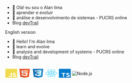 - 👋 Olá! eu sou o Alan lima
- 👀 aprender e evoluir
- 🌱 análise e desenvolvimento de sistemas - PUCRS online
- Blog [devTrail](https://devtrail.com.br/)

 English version
 
- 👋 Hello! I'm Alan lima
- 👀 learn and evolve
- 🌱 analysis and development of systems - PUCRS online
- Blog [devTrail](https://devtrail.com.br/)



<div style="display: inline_block"><br>
  <img align="center" alt="Js" height="30" width="40" src="https://raw.githubusercontent.com/devicons/devicon/master/icons/javascript/javascript-plain.svg">
  <img align="center" alt="HTML" height="30" width="40" src="https://raw.githubusercontent.com/devicons/devicon/master/icons/html5/html5-original.svg">
  <img align="center" alt="CSS" height="30" width="40" src="https://raw.githubusercontent.com/devicons/devicon/master/icons/css3/css3-original.svg">
  <img align="center" alt="React" height="30" width="40" src="https://raw.githubusercontent.com/devicons/devicon/master/icons/react/react-original.svg">
  <img align="center" alt="Ts" height="30" width="40" src="https://raw.githubusercontent.com/devicons/devicon/master/icons/typescript/typescript-plain.svg">
  <img align="center" alt="Node.js" height="30" width="40" src="https://cdn.jsdelivr.net/gh/devicons/devicon/icons/nodejs/nodejs-original.svg" />
          
           
</div>
  
  ##
  




 



